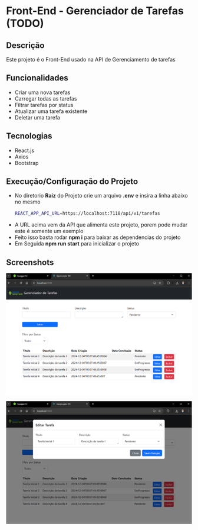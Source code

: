 
# Front-End - Gerenciador de Tarefas (TODO) 

## Descrição
Este projeto é o Front-End usado na API de Gerenciamento de tarefas

## Funcionalidades

 - Criar uma nova tarefas
 - Carregar todas as tarefas
 - Filtrar tarefas por status
 - Atualizar uma tarefa existente
 - Deletar uma tarefa

## Tecnologias
  - React.js
  - Axios
  - Bootstrap

## Execução/Configuração do Projeto
 - No diretorio **Raiz** do Projeto crie um arquivo **.env** e insira a linha abaixo no mesmo 
    ```bash
    REACT_APP_API_URL=https://localhost:7118/api/v1/tarefas
 - A URL acima vem da API que alimenta este projeto, porem pode mudar este é somente um exemplo
  - Feito isso basta rodar **npm i** para baixar as dependencias do projeto 
  - Em Seguida **npm run start** para inicializar o projeto 
## Screenshots

![App Screenshot 1](public/assets/Front1.png)


![App Screenshot 2](public/assets/Front2.png)